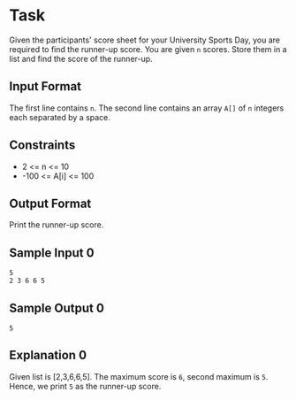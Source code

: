 # Task
Given the participants' score sheet for your University Sports Day, you are required to find the runner-up score. You are given `n` scores. Store them in a list and find the score of the runner-up.

## Input Format

The first line contains `n`. The second line contains an array `A[]`  of `n` integers each separated by a space.

## Constraints

- 2 <= n <= 10
- -100 <= A[i] <= 100

## Output Format

Print the runner-up score.

## Sample Input 0

```
5
2 3 6 6 5
```

## Sample Output 0
```
5
```

## Explanation 0

Given list is [2,3,6,6,5]. The maximum score is `6`, second maximum is `5`. Hence, we print `5` as the runner-up score.

